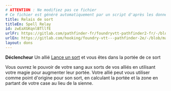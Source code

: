 ```yaml
---
# ATTENTION : Ne modifiez pas ce fichier
# Ce fichier est généré automatiquement par un script d'après les données du module Foundry VTT officiel et de sa traduction
title: Relais de sort
titleEn: Spell Relay
id: zwEaXGKqnlBTllfE
urlFr: https://gitlab.com/pathfinder-fr/foundryvtt-pathfinder2-fr/-/blob/master/data/feats/zwEaXGKqnlBTllfE.htm
urlEn: https://gitlab.com/hooking/foundry-vtt---pathfinder-2e/-/blob/master/packs/data/feats.db/spell-relay.json
layout: dons
---
```

**Déclencheur** Un allié [Lance un sort](../actions/lancer-un-sort.md) et vous êtes dans la portée de ce sort

Vous ouvrez le pouvoir de votre sang aux sorts de vos alliés en utilisant votre magie pour augmenter leur portée. Votre allié peut vous utiliser comme point d'origine pour son sort, en calculant la portée et la zone en partant de votre case au lieu de la sienne.
